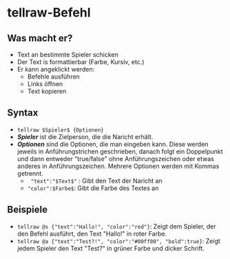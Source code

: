 # **tellraw**-Befehl

## Was macht er?
* Text an bestimmte Spieler schicken
* Der Text is formattierbar (Farbe, Kursiv, etc.)
* Er kann angeklickt werden:
  * Befehle ausführen
  * Links öffnen
  * Text kopieren

 ## Syntax
* ``` tellraw $Spieler$ {Optionen} ```
* **$Spieler$** ist die Zielperson, die die Naricht erhält.
* **$Optionen$** sind die Optionen, die man eingeben kann. Diese werden jeweils in Anführungstrichen geschrieben, danach folgt ein Doppelpunkt und dann entweder "true/false" ohne Anführungszeichen oder etwas anderes in Anführungszeichen. Mehrere Optionen werden mit Kommas getrennt.
  * ``` "text":"$Text$"``` : Gibt den Text der Naricht an
  * ``` "color":$Farbe$ ```: Gibt die Farbe des Textes an
 
## Beispiele
* ``` tellraw @s {"text":"Hallo!", "color":"red"} ```: Zeigt dem Spieler, der den Befehl ausführt, den Text "Hallo!" in roter Farbe.
* ``` tellraw @a {"text":"Test?!", "color":"#00ff00", "bold":true} ```: Zeigt jedem Spieler den Text "Test?" in grüner Farbe und dicker Schrift.
